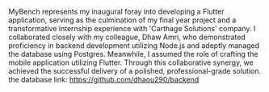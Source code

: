 MyBench represents my inaugural foray into developing a Flutter application, serving as the culmination of my final year project and a transformative internship experience with 'Carthage Solutions' company. I collaborated closely with my colleague, Dhaw Amri, who demonstrated proficiency in backend development utilizing Node.js and adeptly managed the database using Postgres. Meanwhile, I assumed the role of crafting the mobile application utilizing Flutter. Through this collaborative synergy, we achieved the successful delivery of a polished, professional-grade solution.
the database link: https://github.com/dhaou290/backend 
